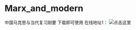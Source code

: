 # Marx_and_modern
中国马克思与当代复习刚要
下载即可使用
在线地址1： ![点击这里](http://fgb2019.top/course/index/cn_marx_and_modern)
